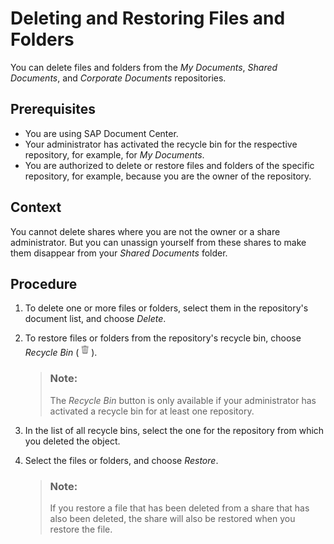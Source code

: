 <!-- loiod13efcf4ce014717b298bdd0047864a9 -->

# Deleting and Restoring Files and Folders

You can delete files and folders from the *My Documents*, *Shared Documents*, and *Corporate Documents* repositories.



## Prerequisites

-   You are using SAP Document Center.
-   Your administrator has activated the recycle bin for the respective repository, for example, for *My Documents*.
-   You are authorized to delete or restore files and folders of the specific repository, for example, because you are the owner of the repository.



## Context

You cannot delete shares where you are not the owner or a share administrator. But you can unassign yourself from these shares to make them disappear from your *Shared Documents* folder.



## Procedure

1.  To delete one or more files or folders, select them in the repository's document list, and choose *Delete*.

2.  To restore files or folders from the repository's recycle bin, choose *Recycle Bin* \(![](images/Web_Recycle_Bin_Icon_8c10628.png)\).

    > ### Note:  
    > The *Recycle Bin* button is only available if your administrator has activated a recycle bin for at least one repository.

3.  In the list of all recycle bins, select the one for the repository from which you deleted the object.

4.  Select the files or folders, and choose *Restore*.

    > ### Note:  
    > If you restore a file that has been deleted from a share that has also been deleted, the share will also be restored when you restore the file.


